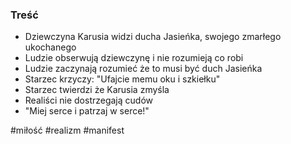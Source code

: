 ### Treść
- Dziewczyna Karusia widzi ducha Jasieńka, swojego zmarłego ukochanego
- Ludzie obserwują dziewczynę i nie rozumieją co robi
- Ludzie zaczynają rozumieć że to musi być duch Jasieńka
- Starzec krzyczy: "Ufajcie memu oku i szkiełku"
- Starzec twierdzi że Karusia zmyśla
- Realiści nie dostrzegają cudów
- "Miej serce i patrzaj w serce!"

#miłość #realizm #manifest